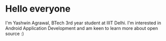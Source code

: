 # Hello everyone
I'm Yashwin Agrawal, BTech 3rd year student at IIIT Delhi. 
I'm interested in Android Application Development and am keen to learn more about open source :)